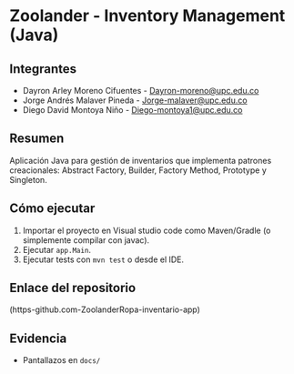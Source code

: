 # Zoolander - Inventory Management (Java)

## Integrantes
- Dayron Arley Moreno Cifuentes - Dayron-moreno@upc.edu.co
- Jorge Andrés Malaver Pineda - Jorge-malaver@upc.edu.co
- Diego David Montoya Niño  - Diego-montoya1@upc.edu.co

## Resumen
Aplicación Java para gestión de inventarios que implementa patrones creacionales: Abstract Factory, Builder, Factory Method, Prototype y Singleton.

## Cómo ejecutar
1. Importar el proyecto en Visual studio code como Maven/Gradle (o simplemente compilar con javac).
2. Ejecutar `app.Main`.
3. Ejecutar tests con `mvn test` o desde el IDE.

## Enlace del repositorio
(https-github.com-ZoolanderRopa-inventario-app)

## Evidencia
- Pantallazos en `docs/`
